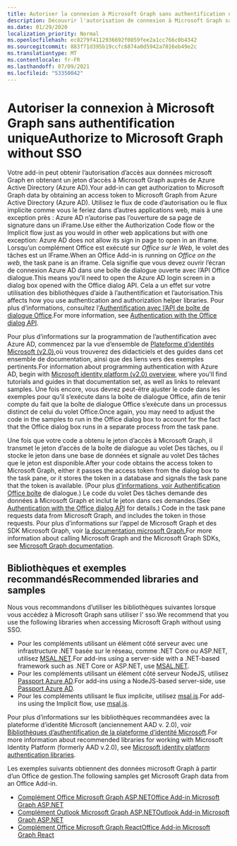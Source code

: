 ```yaml
---
title: Autoriser la connexion à Microsoft Graph sans authentification unique
description: Découvrir l'autorisation de connexion à Microsoft Graph sans authentification unique
ms.date: 01/29/2020
localization_priority: Normal
ms.openlocfilehash: ec8279f4112936692f0859fee2a1cc766c0b4342
ms.sourcegitcommit: 883f71d395b19ccfc6874a0d5942a7016eb49e2c
ms.translationtype: MT
ms.contentlocale: fr-FR
ms.lasthandoff: 07/09/2021
ms.locfileid: "53350042"
---
```

# <a name="authorize-to-microsoft-graph-without-sso"></a><span data-ttu-id="510e3-103">Autoriser la connexion à Microsoft Graph sans authentification unique</span><span class="sxs-lookup"><span data-stu-id="510e3-103">Authorize to Microsoft Graph without SSO</span></span>

<span data-ttu-id="510e3-104">Votre add-in peut obtenir l’autorisation d’accès aux données microsoft Graph en obtenant un jeton d’accès à Microsoft Graph auprès de Azure Active Directory (Azure AD).</span><span class="sxs-lookup"><span data-stu-id="510e3-104">Your add-in can get authorization to Microsoft Graph data by obtaining an access token to Microsoft Graph from Azure Active Directory (Azure AD).</span></span> <span data-ttu-id="510e3-105">Utilisez le flux de code d’autorisation ou le flux implicite comme vous le feriez dans d’autres applications web, mais à une exception près : Azure AD n’autorise pas l’ouverture de sa page de signature dans un iFrame.</span><span class="sxs-lookup"><span data-stu-id="510e3-105">Use either the Authorization Code flow or the Implicit flow just as you would in other web applications but with one exception: Azure AD does not allow its sign in page to open in an iframe.</span></span> <span data-ttu-id="510e3-106">Lorsqu’un complément Office est exécuté sur *Office sur le Web*, le volet des tâches est un IFrame.</span><span class="sxs-lookup"><span data-stu-id="510e3-106">When an Office Add-in is running on *Office on the web*, the task pane is an iframe.</span></span> <span data-ttu-id="510e3-107">Cela signifie que vous devez ouvrir l’écran de connexion Azure AD dans une boîte de dialogue ouverte avec l’API Office dialogue.</span><span class="sxs-lookup"><span data-stu-id="510e3-107">This means you'll need to open the Azure AD login screen in a dialog box opened with the Office dialog API.</span></span> <span data-ttu-id="510e3-108">Cela a un effet sur votre utilisation des bibliothèques d’aide à l’authentification et l’autorisation.</span><span class="sxs-lookup"><span data-stu-id="510e3-108">This affects how you use authentication and authorization helper libraries.</span></span> <span data-ttu-id="510e3-109">Pour plus d’informations, consultez l'[Authentification avec l’API de boîte de dialogue Office](auth-with-office-dialog-api.md).</span><span class="sxs-lookup"><span data-stu-id="510e3-109">For more information, see [Authentication with the Office dialog API](auth-with-office-dialog-api.md).</span></span>

<span data-ttu-id="510e3-110">Pour plus d’informations sur la programmation de l’authentification avec Azure AD, commencez par la vue d’ensemble de [Plateforme d’identités Microsoft (v2.0),](/azure/active-directory/develop/v2-overview)où vous trouverez des didacticiels et des guides dans cet ensemble de documentation, ainsi que des liens vers des exemples pertinents.</span><span class="sxs-lookup"><span data-stu-id="510e3-110">For information about programming authentication with Azure AD, begin with [Microsoft identity platform (v2.0) overview](/azure/active-directory/develop/v2-overview), where you'll find tutorials and guides in that documentation set, as well as links to relevant samples.</span></span> <span data-ttu-id="510e3-111">Une fois encore, vous devrez peut-être ajuster le code dans les exemples pour qu’il s’exécute dans la boîte de dialogue Office, afin de tenir compte du fait que la boîte de dialogue Office s’exécute dans un processus distinct de celui du volet Office.</span><span class="sxs-lookup"><span data-stu-id="510e3-111">Once again, you may need to adjust the code in the samples to run in the Office dialog box to account for the fact that the Office dialog box runs in a separate process from the task pane.</span></span>

<span data-ttu-id="510e3-112">Une fois que votre code a obtenu le jeton d’accès à Microsoft Graph, il transmet le jeton d’accès de la boîte de dialogue au volet Des tâches, ou il stocke le jeton dans une base de données et signale au volet Des tâches que le jeton est disponible.</span><span class="sxs-lookup"><span data-stu-id="510e3-112">After your code obtains the access token to Microsoft Graph, either it passes the access token from the dialog box to the task pane, or it stores the token in a database and signals the task pane that the token is available.</span></span> <span data-ttu-id="510e3-113">(Pour plus [d’informations, voir Authentification Office boîte](auth-with-office-dialog-api.md) de dialogue.) Le code du volet Des tâches demande des données à Microsoft Graph et inclut le jeton dans ces demandes.</span><span class="sxs-lookup"><span data-stu-id="510e3-113">(See [Authentication with the Office dialog API](auth-with-office-dialog-api.md) for details.) Code in the task pane requests data from Microsoft Graph, and includes the token in those requests.</span></span> <span data-ttu-id="510e3-114">Pour plus d’informations sur l’appel de Microsoft Graph et des SDK Microsoft Graph, voir [la documentation microsoft Graph.](/graph/)</span><span class="sxs-lookup"><span data-stu-id="510e3-114">For more information about calling Microsoft Graph and the Microsoft Graph SDKs, see [Microsoft Graph documentation](/graph/).</span></span>

## <a name="recommended-libraries-and-samples"></a><span data-ttu-id="510e3-115">Bibliothèques et exemples recommandés</span><span class="sxs-lookup"><span data-stu-id="510e3-115">Recommended libraries and samples</span></span>

<span data-ttu-id="510e3-116">Nous vous recommandons d’utiliser les bibliothèques suivantes lorsque vous accédez à Microsoft Graph sans utiliser l' sso.</span><span class="sxs-lookup"><span data-stu-id="510e3-116">We recommend that you use the following libraries when accessing Microsoft Graph without using SSO.</span></span>

- <span data-ttu-id="510e3-117">Pour les compléments utilisant un élément côté serveur avec une infrastructure .NET basée sur le réseau, comme .NET Core ou ASP.NET, utilisez [MSAL.NET](https://github.com/AzureAD/microsoft-authentication-library-for-dotnet/wiki#conceptual-documentation).</span><span class="sxs-lookup"><span data-stu-id="510e3-117">For add-ins using a server-side with a .NET-based framework such as .NET Core or ASP.NET, use [MSAL.NET](https://github.com/AzureAD/microsoft-authentication-library-for-dotnet/wiki#conceptual-documentation).</span></span>
- <span data-ttu-id="510e3-118">Pour les compléments utilisant un élément côté serveur NodeJS, utilisez [Passport Azure AD](https://github.com/AzureAD/passport-azure-ad).</span><span class="sxs-lookup"><span data-stu-id="510e3-118">For add-ins using a NodeJS-based server-side, use [Passport Azure AD](https://github.com/AzureAD/passport-azure-ad).</span></span>
- <span data-ttu-id="510e3-119">Pour les compléments utilisant le flux implicite, utilisez [msal.js](https://github.com/AzureAD/microsoft-authentication-library-for-js/wiki).</span><span class="sxs-lookup"><span data-stu-id="510e3-119">For add-ins using the Implicit flow, use [msal.js](https://github.com/AzureAD/microsoft-authentication-library-for-js/wiki).</span></span>

<span data-ttu-id="510e3-120">Pour plus d’informations sur les bibliothèques recommandées avec la plateforme d’identité Microsoft (anciennement AAD v. 2.0), voir [Bibliothèques d’authentification de la plateforme d’identité Microsoft](/azure/active-directory/develop/reference-v2-libraries).</span><span class="sxs-lookup"><span data-stu-id="510e3-120">For more information about recommended libraries for working with Microsoft Identity Platform (formerly AAD v.2.0), see [Microsoft identity platform authentication libraries](/azure/active-directory/develop/reference-v2-libraries).</span></span>

<span data-ttu-id="510e3-121">Les exemples suivants obtiennent des données microsoft Graph à partir d’un Office de gestion.</span><span class="sxs-lookup"><span data-stu-id="510e3-121">The following samples get Microsoft Graph data from an Office Add-in.</span></span>

- [<span data-ttu-id="510e3-122">Complément Office Microsoft Graph ASP.NET</span><span class="sxs-lookup"><span data-stu-id="510e3-122">Office Add-in Microsoft Graph ASP.NET</span></span>](https://github.com/OfficeDev/PnP-OfficeAddins/tree/master/Samples/auth/Office-Add-in-Microsoft-Graph-ASPNET)
- [<span data-ttu-id="510e3-123">Complément Outlook Microsoft Graph ASP.NET</span><span class="sxs-lookup"><span data-stu-id="510e3-123">Outlook Add-in Microsoft Graph ASP.NET</span></span>](https://github.com/OfficeDev/PnP-OfficeAddins/tree/master/Samples/auth/Outlook-Add-in-Microsoft-Graph-ASPNET)
- [<span data-ttu-id="510e3-124">Complément Office Microsoft Graph React</span><span class="sxs-lookup"><span data-stu-id="510e3-124">Office Add-in Microsoft Graph React</span></span>](https://github.com/OfficeDev/PnP-OfficeAddins/tree/master/Samples/auth/Office-Add-in-Microsoft-Graph-React)
